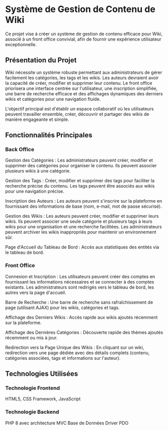 # Système de Gestion de Contenu de Wiki 
Ce projet vise à créer un système de gestion de contenu efficace pour Wiki, associé à un front office convivial, afin de fournir une expérience utilisateur exceptionnelle.

## Présentation du Projet
Wiki nécessite un système robuste permettant aux administrateurs de gérer facilement les catégories, les tags et les wikis. Les auteurs devraient avoir la capacité de créer, modifier et supprimer leur contenu. Le front office priorisera une interface centrée sur l'utilisateur, une inscription simplifiée, une barre de recherche efficace et des affichages dynamiques des derniers wikis et catégories pour une navigation fluide.

L'objectif principal est d'établir un espace collaboratif où les utilisateurs peuvent travailler ensemble, créer, découvrir et partager des wikis de manière engageante et simple.

## Fonctionnalités Principales
### Back Office
Gestion des Catégories : Les administrateurs peuvent créer, modifier et supprimer des catégories pour organiser le contenu. Ils peuvent associer plusieurs wikis à une catégorie.

Gestion des Tags : Créer, modifier et supprimer des tags pour faciliter la recherche précise du contenu. Les tags peuvent être associés aux wikis pour une navigation précise.

Inscription des Auteurs : Les auteurs peuvent s'inscrire sur la plateforme en fournissant des informations de base (nom, e-mail, mot de passe sécurisé).

Gestion des Wikis : Les auteurs peuvent créer, modifier et supprimer leurs wikis. Ils peuvent associer une seule catégorie et plusieurs tags à leurs wikis pour une organisation et une recherche facilitées. Les administrateurs peuvent archiver les wikis inappropriés pour maintenir un environnement sûr.

Page d'Accueil du Tableau de Bord : Accès aux statistiques des entités via le tableau de bord.

### Front Office
Connexion et Inscription : Les utilisateurs peuvent créer des comptes en fournissant les informations nécessaires et se connecter à des comptes existants. Les administrateurs sont redirigés vers le tableau de bord, les autres vers la page d'accueil.

Barre de Recherche : Une barre de recherche sans rafraîchissement de page (utilisant AJAX) pour les wikis, catégories et tags.

Affichage des Derniers Wikis : Accès rapide aux wikis ajoutés récemment sur la plateforme.

Affichage des Dernières Catégories : Découverte rapide des thèmes ajoutés récemment ou mis à jour.

Redirection vers la Page Unique des Wikis : En cliquant sur un wiki, redirection vers une page dédiée avec des détails complets (contenu, catégories associées, tags et informations sur l'auteur).

## Technologies Utilisées
### Technologie Frontend
HTML5, CSS Framework, JavaScript
### Technologie Backend
PHP 8 avec architecture MVC
Base de Données
Driver PDO

